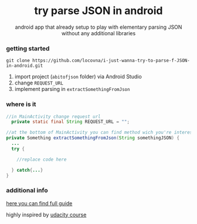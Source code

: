 <h1 align="center">try parse JSON in android</h1>
<p align="center">android app that already setup to play with elementary parsing JSON without any additional libraries</p>

### getting started

```
git clone https://github.com/locovna/i-just-wanna-try-to-parse-f-JSON-in-android.git
```
1. import project (`abitofjson` folder) via Android Studio
2. change `REQUEST_URL`
3. implement parsing in `extractSomethingFromJson`



### where is it
```java
//in MainActivity change request url
  private static final String REQUEST_URL = "";
```



```java
//at the bottom of MainActivity you can find method wich you're interested in
private Something extractSomethingFromJson(String somethingJSON) {
  ...
  try {

    //replace code here

  } catch{...}
}
```

### additional info

[here you can find full guide](http://locovna.com/i-just-wanna-try-to-parse-f-JSON-in-android/)

highly inspired by [udacity course](https://www.udacity.com/course/android-basics-networking--ud843)
